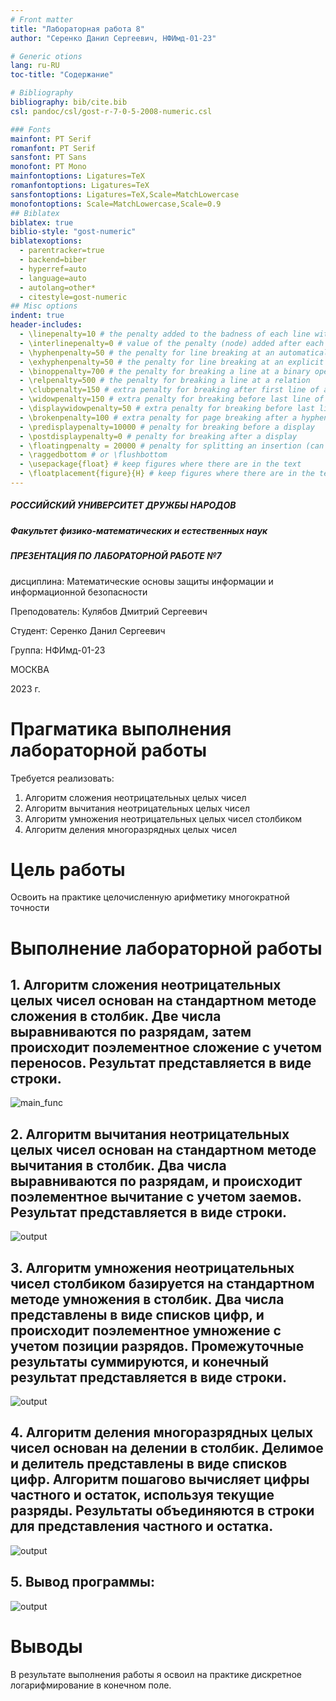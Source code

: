 ```yaml
---
# Front matter
title: "Лабораторная работа 8"
author: "Серенко Данил Сергеевич, НФИмд-01-23"

# Generic otions
lang: ru-RU
toc-title: "Содержание"

# Bibliography
bibliography: bib/cite.bib
csl: pandoc/csl/gost-r-7-0-5-2008-numeric.csl

### Fonts
mainfont: PT Serif
romanfont: PT Serif
sansfont: PT Sans
monofont: PT Mono
mainfontoptions: Ligatures=TeX
romanfontoptions: Ligatures=TeX
sansfontoptions: Ligatures=TeX,Scale=MatchLowercase
monofontoptions: Scale=MatchLowercase,Scale=0.9
## Biblatex
biblatex: true
biblio-style: "gost-numeric"
biblatexoptions:
  - parentracker=true
  - backend=biber
  - hyperref=auto
  - language=auto
  - autolang=other*
  - citestyle=gost-numeric
## Misc options
indent: true
header-includes:
  - \linepenalty=10 # the penalty added to the badness of each line within a paragraph (no associated penalty node) Increasing the value makes tex try to have fewer lines in the paragraph.
  - \interlinepenalty=0 # value of the penalty (node) added after each line of a paragraph.
  - \hyphenpenalty=50 # the penalty for line breaking at an automatically inserted hyphen
  - \exhyphenpenalty=50 # the penalty for line breaking at an explicit hyphen
  - \binoppenalty=700 # the penalty for breaking a line at a binary operator
  - \relpenalty=500 # the penalty for breaking a line at a relation
  - \clubpenalty=150 # extra penalty for breaking after first line of a paragraph
  - \widowpenalty=150 # extra penalty for breaking before last line of a paragraph
  - \displaywidowpenalty=50 # extra penalty for breaking before last line before a display math
  - \brokenpenalty=100 # extra penalty for page breaking after a hyphenated line
  - \predisplaypenalty=10000 # penalty for breaking before a display
  - \postdisplaypenalty=0 # penalty for breaking after a display
  - \floatingpenalty = 20000 # penalty for splitting an insertion (can only be split footnote in standard LaTeX)
  - \raggedbottom # or \flushbottom
  - \usepackage{float} # keep figures where there are in the text
  - \floatplacement{figure}{H} # keep figures where there are in the text
---
```


##### РОССИЙСКИЙ УНИВЕРСИТЕТ ДРУЖБЫ НАРОДОВ

##### Факультет физико-математических и естественных наук

##### ПРЕЗЕНТАЦИЯ ПО ЛАБОРАТОРНОЙ РАБОТЕ №7

дисциплина: Математические основы защиты информации и информационной безопасности

Преподователь: Кулябов Дмитрий Сергеевич

Cтудент: Серенко Данил Сергеевич

Группа: НФИмд-01-23

МОСКВА

2023 г.

# **Прагматика выполнения лабораторной работы**

Требуется реализовать:

1. Алгоритм сложения неотрицательных целых чисел
1. Алгоритм вычитания неотрицательных целых чисел
1. Алгоритм умножения неотрицательных целых чисел столбиком
1. Алгоритм деления многоразрядных целых чисел

# **Цель работы**

Освоить на практике целочисленную арифметику многократной точности

# **Выполнение лабораторной работы**

## 1. Алгоритм сложения неотрицательных целых чисел основан на стандартном методе сложения в столбик. Две числа выравниваются по разрядам, затем происходит поэлементное сложение с учетом переносов. Результат представляется в виде строки.

![main_func](images/1.jpg "add")

## 2. Алгоритм вычитания неотрицательных целых чисел основан на стандартном методе вычитания в столбик. Два числа выравниваются по разрядам, и происходит поэлементное вычитание с учетом заемов. Результат представляется в виде строки.

![output](images/2.jpg "substract")

## 3. Алгоритм умножения неотрицательных чисел столбиком базируется на стандартном методе умножения в столбик. Два числа представлены в виде списков цифр, и происходит поэлементное умножение с учетом позиции разрядов. Промежуточные результаты суммируются, и конечный результат представляется в виде строки.

![output](images/3.jpg "multiply")

## 4. Алгоритм деления многоразрядных целых чисел основан на делении в столбик. Делимое и делитель представлены в виде списков цифр. Алгоритм пошагово вычисляет цифры частного и остаток, используя текущие разряды. Результаты объединяются в строки для представления частного и остатка.

![output](images/4.jpg "divide")

## 5. Вывод программы: 
![output](images/5.jpg "output")


# Выводы

В результате выполнения работы я освоил на практике дискретное логарифмирование в конечном поле.
